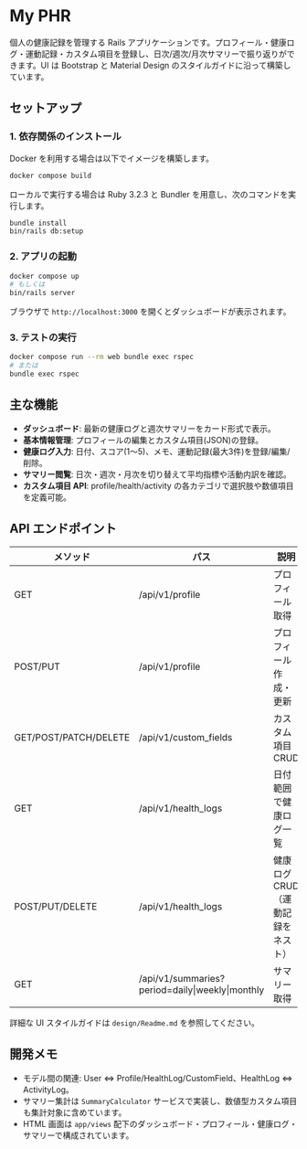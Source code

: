 # My PHR

個人の健康記録を管理する Rails アプリケーションです。プロフィール・健康ログ・運動記録・カスタム項目を登録し、日次/週次/月次サマリーで振り返りができます。UI は Bootstrap と Material Design のスタイルガイドに沿って構築しています。

## セットアップ

### 1. 依存関係のインストール

Docker を利用する場合は以下でイメージを構築します。

```bash
docker compose build
```

ローカルで実行する場合は Ruby 3.2.3 と Bundler を用意し、次のコマンドを実行します。

```bash
bundle install
bin/rails db:setup
```

### 2. アプリの起動

```bash
docker compose up
# もしくは
bin/rails server
```

ブラウザで `http://localhost:3000` を開くとダッシュボードが表示されます。

### 3. テストの実行

```bash
docker compose run --rm web bundle exec rspec
# または
bundle exec rspec
```

## 主な機能

- **ダッシュボード**: 最新の健康ログと週次サマリーをカード形式で表示。
- **基本情報管理**: プロフィールの編集とカスタム項目(JSON)の登録。
- **健康ログ入力**: 日付、スコア(1〜5)、メモ、運動記録(最大3件)を登録/編集/削除。
- **サマリー閲覧**: 日次・週次・月次を切り替えて平均指標や活動内訳を確認。
- **カスタム項目 API**: profile/health/activity の各カテゴリで選択肢や数値項目を定義可能。

## API エンドポイント

| メソッド | パス | 説明 |
| --- | --- | --- |
| GET | /api/v1/profile | プロフィール取得 |
| POST/PUT | /api/v1/profile | プロフィール作成・更新 |
| GET/POST/PATCH/DELETE | /api/v1/custom_fields | カスタム項目 CRUD |
| GET | /api/v1/health_logs | 日付範囲で健康ログ一覧 |
| POST/PUT/DELETE | /api/v1/health_logs | 健康ログ CRUD（運動記録をネスト） |
| GET | /api/v1/summaries?period=daily\|weekly\|monthly | サマリー取得 |

詳細な UI スタイルガイドは `design/Readme.md` を参照してください。

## 開発メモ

- モデル間の関連: User ⇔ Profile/HealthLog/CustomField、HealthLog ⇔ ActivityLog。
- サマリー集計は `SummaryCalculator` サービスで実装し、数値型カスタム項目も集計対象に含めています。
- HTML 画面は `app/views` 配下のダッシュボード・プロフィール・健康ログ・サマリーで構成されています。
